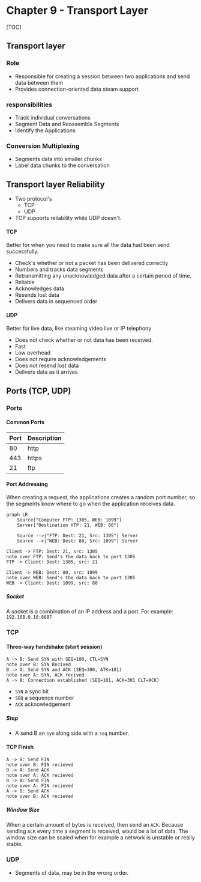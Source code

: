 # Chapter 9 - Transport Layer

[TOC]

## Transport layer

### Role

* Responsible for creating a session between two applications and send data between them
* Provides connection-oriented data steam support

### responsibilities

* Track individual conversations
* Segment Data and Reassemble Segments
* Identify the Applications

### Conversion Multiplexing

* Segments data into smaller chunks
* Label data chunks to the conversation

## Transport layer Reliability

* Two protocol's
  * TCP
  * UDP
* TCP supports reliability while UDP doesn't.

#### TCP

Better for when you need to make sure all the data had been send successfully.

* Check's whether or not a packet has been delivered correctly
* Numbers and tracks data segments
* Retransmitting any unacknowledged data after a certain period of time.
* Reliable
* Acknowledges data
* Resends lost data
* Delivers data in sequenced order

#### UDP

Better for live data, like steaming video live or IP telephony

* Does not check whether or not data has been received.
* Fast
* Low overhead
* Does not require acknowledgements
* Does not resend lost data
* Delivers data as it arrives

## Ports (TCP, UDP)

### Ports

#### Common Ports

| Port | Description |
| ---- | ----------- |
| 80   | http        |
| 443  | https       |
| 21   | ftp         |

#### Port Addressing

When creating a request, the applications creates a random port number, so the segments know where to go when the application receives data.

```mermaid
graph LR
	Source["Computer FTP: 1305, WEB: 1099"]
	Server["Destination HTP: 21, WEB: 80"]
	
	Source -->|"FTP: Dest: 21, Src: 1305"| Server
	Source -->|"WEB: Dest: 80, Src: 1099"| Server
```

```sequence
Client -> FTP: Dest: 21, src: 1305
note over FTP: Send's the data back to port 1305
FTP -> Client: Dest: 1305, src: 21

Client -> WEB: Dest: 80, src: 1099
note over WEB: Send's the data back to port 1305
WEB -> Client: Dest: 1099, src: 80
```



##### Socket

A socket is a combination of an IP address and a port. For example: `192.168.0.10:8887`

### TCP

#### Three-way handshake (start session)

```sequence
A -> B: Send SYN with SEQ=100, CTL=SYN
note over B: SYN Recived
B -> A: Send SYN and ACK (SEQ=300, ATK=101)
note over A: SYN, ACK recived
A -> B: Connection established (SEQ=101, ACK=301 CLT=ACK)
```

* `SYN` a sync bit
* `SEQ` a sequence number
* `ACK` acknowledgement

##### Step

* A send B an `syn` along side with a `seq` number.

#### TCP Finish

```sequence
A -> B: Send FIN
note over B: FIN recieved
B -> A: Send ACK
note over A: ACK recieved
B -> A: Send FIN
note over A: FIN recieved
A -> B: Send ACK
note over B: ACK recieved
```

##### Window Size

When a certain amount of bytes is received, then send an `ACK`. Because sending `ACK` every time a segment is received, would be a lot of data. The window size can be scaled when for example a network is unstable or really stable.

### UDP

* Segments of data, may be in the wrong order.